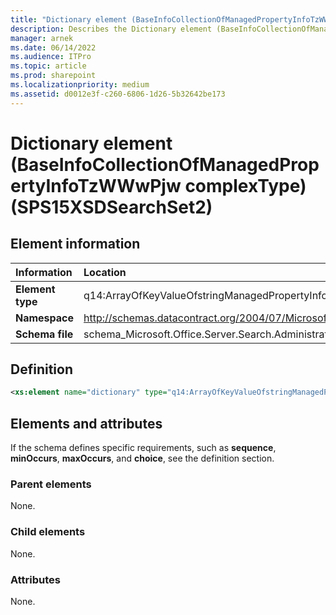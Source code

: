 ```yaml
---
title: "Dictionary element (BaseInfoCollectionOfManagedPropertyInfoTzWWwPjw complexType) (SPS15XSDSearchSet2)"
description: Describes the Dictionary element (BaseInfoCollectionOfManagedPropertyInfoTzWWwPjw complexType) (SPS15XSDSearchSet2) and provides the element information, a definition, and the elements and attributes.
manager: arnek
ms.date: 06/14/2022
ms.audience: ITPro
ms.topic: article
ms.prod: sharepoint
ms.localizationpriority: medium
ms.assetid: d0012e3f-c260-6806-1d26-5b32642be173
---
```


# Dictionary element (BaseInfoCollectionOfManagedPropertyInfoTzWWwPjw complexType) (SPS15XSDSearchSet2)

 
  
## Element information

|Information|Location|
|:-----|:-----|
|**Element type** |q14:ArrayOfKeyValueOfstringManagedPropertyInfoy6h3NzC8 |
|**Namespace** |http://schemas.datacontract.org/2004/07/Microsoft.Office.Server.Search.Administration |
|**Schema file** |schema_Microsoft.Office.Server.Search.Administration.xsd |
   
## Definition

```XML
<xs:element name="dictionary" type="q14:ArrayOfKeyValueOfstringManagedPropertyInfoy6h3NzC8" minOccurs="0"></xs:element>

```

## Elements and attributes

If the schema defines specific requirements, such as **sequence**, **minOccurs**, **maxOccurs**, and **choice**, see the definition section. 
  
### Parent elements

None.
  
### Child elements

None.
  
### Attributes

None.
  

